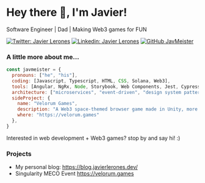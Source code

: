 # Hey there 👋, I'm Javier!

Software Engineer | Dad | Making Web3 games for FUN

[![Twitter: Javier Lerones](https://img.shields.io/twitter/follow/JavierLerones?style=social)](https://twitter.com/JavierLerones)
[![Linkedin: Javier Lerones](https://img.shields.io/badge/-javierleronesgallego-blue?style=flat-square&logo=Linkedin&logoColor=white&link=https://www.linkedin.com/in/javierleronesgallego/)](https://www.linkedin.com/in/javierleronesgallego/)
[![GitHub JavMeister](https://img.shields.io/github/followers/javmeister?label=follow&style=social)](https://github.com/javmeister)


### A little more about me...  

```javascript
const javmeister = {
  pronouns: ["he", "his"],
  coding: [Javascript, Typescript, HTML, CSS, Solana, Web3],
  tools: [Angular, NgRx, Node, Storybook, Web Components, Jest, Cypress, Docker, Kubernetes, Unity, ThreeJS, BabylonJS],
  architecture: ["microservices", "event-driven", "design system pattern"],
  sideProject: {
    name: "Velorum Games",
    description: "A Web3 space-themed browser game made in Unity, more than one hundred thousand solar systems to explore.",
    where: "https://velorum.games"
  },
}
```

Interested in web development + Web3 games? stop by and say hi! :)

### Projects

- My personal blog: https://blog.javierlerones.dev/
- Singularity MECO Event https://velorum.games


